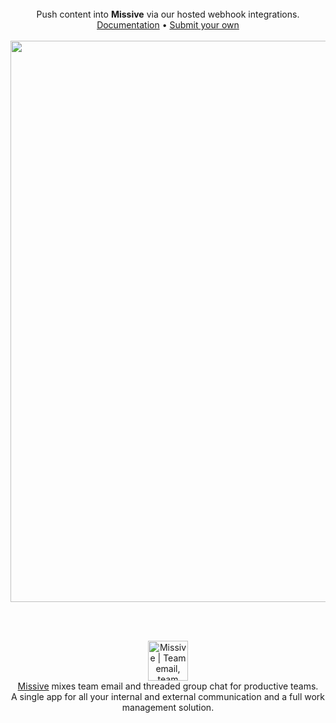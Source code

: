 <div align="center">
  <br>Push content into <b>Missive</b> via our hosted webhook integrations.
  <br><a href="https://missiveapp.com/help/api-documentation/webhooks">Documentation</a> • <a href="https://github.com/missive/missive-webhooks/pulls">Submit your own</a>
  <br><br><img width="898" src="https://raw.githubusercontent.com/missive/missive-webhooks/master/assets/integrations.png">
</div>


<br><br>
<div align="center">
  <a title="Team email, team chat, team tasks, one app" href="https://missiveapp.com"><img width="64" alt="Missive | Team email, team chat, team tasks, one app" src="https://user-images.githubusercontent.com/436043/32532559-0d15ddfc-c400-11e7-8a24-64d0157d0cb0.png"></a>
  <br><a title="Team email, team chat, team tasks, one app" href="https://missiveapp.com">Missive</a> mixes team email and threaded group chat for productive teams.
  <br>A single app for all your internal and external communication and a full work management solution.
</div>
